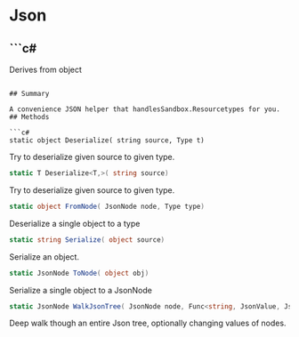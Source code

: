 # Json

## ```c#
Derives from object
```

## Summary

A convenience JSON helper that handlesSandbox.Resourcetypes for you.
## Methods

```c#
static object Deserialize( string source, Type t) 
```
Try to deserialize given source to given type.
```c#
static T Deserialize<T,>( string source) 
```
Try to deserialize given source to given type.
```c#
static object FromNode( JsonNode node, Type type) 
```
Deserialize a single object to a type
```c#
static string Serialize( object source) 
```
Serialize an object.
```c#
static JsonNode ToNode( object obj) 
```
Serialize a single object to a JsonNode
```c#
static JsonNode WalkJsonTree( JsonNode node, Func<string, JsonValue, JsonNode> onValue) 
```
Deep walk though an entire Json tree, optionally changing values of nodes.
